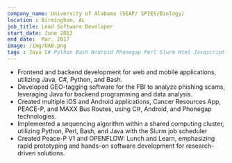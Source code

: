 ```yaml
---
company_name: University of Alabama (SEAP/ SPIES/Biology)
location : Birmingham, AL
job_title: Lead Software Developer
start_date: June 2013
end_date:  Mar. 2017
image: /img/UAB.png
tags : Java C# Python Bash Android Phonegap Perl Slurm Html Javascript CSS
---
```


- Frontend and backend development for web and mobile applications, 
utilizing Java, C#, Python, and Bash. 
- Developed GEO-tagging software for the FBI to analyze phishing 
scams, leveraging Java for backend programming and data analysis. 
- Created multiple iOS and Android applications, Cancer Resources App, 
PEACE-P, and MAXX Bus Routes, using C#, Android, and Phonegap 
technologies. 
- Implemented a sequencing algorithm within a shared computing cluster, 
utilizing Python, Perl, Bash, and Java with the Slurm job scheduler 
- Created Peace-P V1 and OPENFLOW: Lunch and Learn, emphasizing rapid 
prototyping and hands-on software development for research-driven 
solutions. 